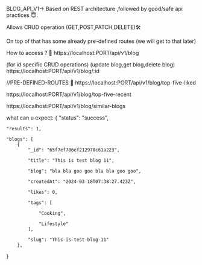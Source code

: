 BLOG_API_V1-> Based on REST architecture ,followed by good/safe api practices 😇.

Allows CRUD operation (GET,POST,PATCH,DELETE)🛠️

On top of that has some already pre-defined routes (we will get to that later)

How to access ? 🧐
https://localhost:PORT/api/v1/blog

(for id specific CRUD operations) (update blog,get blog,delete blog)
https://localhost:PORT/api/v1/blog/:id

//PRE-DEFINED-ROUTES 🧭
https://localhost:PORT/api/v1/blog/top-five-liked 

https://localhost:PORT/api/v1/blog/top-five-recent

https://localhost:PORT/api/v1/blog/similar-blogs

what can u expect:
{
    "status": "success",
    
    "results": 1,
    
    "blogs": [
        {
            "_id": "65f7ef786ef212970c61a223",
            
            "title": "This is test blog 11",
           
            "blog": "bla bla goo goo bla bla goo goo",
            
            "createdAt": "2024-03-18T07:38:27.423Z",
            
            "likes": 0,
            
            "tags": [
            
                "Cooking",
                
                "Lifestyle"
            ],
            
            "slug": "This-is-test-blog-11"
        },
}
